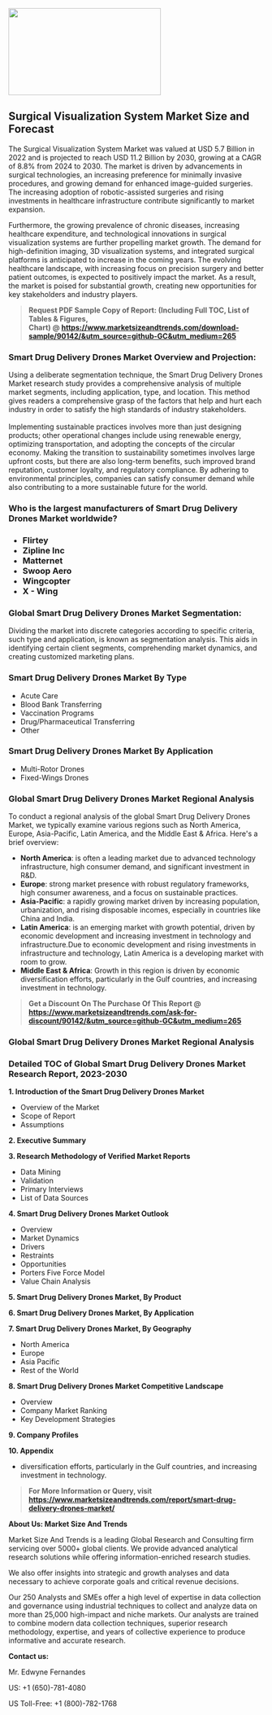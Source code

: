 <p><img class="alignnone size-medium wp-image-20088" src="https://ffe5etoiles.com/wp-content/uploads/2024/12/MST1-300x171.png" alt="" width="300" height="171" /></p><h2>Surgical Visualization System Market Size and Forecast</h2><p>The Surgical Visualization System Market was valued at USD 5.7 Billion in 2022 and is projected to reach USD 11.2 Billion by 2030, growing at a CAGR of 8.8% from 2024 to 2030. The market is driven by advancements in surgical technologies, an increasing preference for minimally invasive procedures, and growing demand for enhanced image-guided surgeries. The increasing adoption of robotic-assisted surgeries and rising investments in healthcare infrastructure contribute significantly to market expansion.</p><p>Furthermore, the growing prevalence of chronic diseases, increasing healthcare expenditure, and technological innovations in surgical visualization systems are further propelling market growth. The demand for high-definition imaging, 3D visualization systems, and integrated surgical platforms is anticipated to increase in the coming years. The evolving healthcare landscape, with increasing focus on precision surgery and better patient outcomes, is expected to positively impact the market. As a result, the market is poised for substantial growth, creating new opportunities for key stakeholders and industry players.</p></p><blockquote id="" class=""><strong>Request PDF Sample Copy of Report: (Including Full TOC, List of Tables &amp; Figures, Chart)&nbsp;@&nbsp;<strong><a href="https://www.marketsizeandtrends.com/download-sample/90142/&utm_source=github-GC&utm_medium=265" target="_blank">https://www.marketsizeandtrends.com/download-sample/90142/&utm_source=github-GC&utm_medium=265</a></strong></strong></blockquote><h3 id="" class="">Smart Drug Delivery Drones Market&nbsp;Overview and Projection:</h3><p id="" class="">Using a deliberate segmentation technique, the Smart Drug Delivery Drones Market research study provides a comprehensive analysis of multiple market segments, including application, type, and location. This method gives readers a comprehensive grasp of the factors that help and hurt each industry in order to satisfy the high standards of industry stakeholders. <br /> <br />Implementing sustainable practices involves more than just designing products; other operational changes include using renewable energy, optimizing transportation, and adopting the concepts of the circular economy. Making the transition to sustainability sometimes involves large upfront costs, but there are also long-term benefits, such improved brand reputation, customer loyalty, and regulatory compliance. By adhering to environmental principles, companies can satisfy consumer demand while also contributing to a more sustainable future for the world.</p><h3 id="" class="">Who is the largest manufacturers of&nbsp;Smart Drug Delivery Drones Market worldwide?</h3><h3 class=""><p><ul><li>Flirtey </li><li> Zipline Inc </li><li> Matternet </li><li> Swoop Aero </li><li> Wingcopter </li><li> X - Wing</li></ul></p></h3><h3 id="" class="">Global&nbsp;Smart Drug Delivery Drones Market Segmentation:</h3><p id="" class="">Dividing the market into discrete categories according to specific criteria, such type and application, is known as segmentation analysis. This aids in identifying certain client segments, comprehending market dynamics, and creating customized marketing plans.</p><h3 id="" class="">Smart Drug Delivery Drones Market&nbsp;By Type</h3><p><p><ul><li>Acute Care </li><li> Blood Bank Transferring </li><li> Vaccination Programs </li><li> Drug/Pharmaceutical Transferring </li><li> Other</p></li></ul></p></p><h3 id="" class="">Smart Drug Delivery Drones Market&nbsp;By Application</h3><p class=""><p><ul><li>Multi-Rotor Drones </li><li> Fixed-Wings Drones</li></ul></p></p><h3 id="" class="">Global Smart Drug Delivery Drones Market Regional Analysis</h3><p id="" class="">To conduct a regional analysis of the global Smart Drug Delivery Drones Market, we typically examine various regions such as North America, Europe, Asia-Pacific, Latin America, and the Middle East &amp; Africa. Here's a brief overview:</p><ul><li><strong>North America</strong>: is often a leading market due to advanced technology infrastructure, high consumer demand, and significant investment in R&amp;D.</li><li><strong>Europe</strong>: strong market presence with robust regulatory frameworks, high consumer awareness, and a focus on sustainable practices.</li><li><strong>Asia-Pacific</strong>: a rapidly growing market driven by increasing population, urbanization, and rising disposable incomes, especially in countries like China and India.</li><li><strong>Latin America</strong>: is an emerging market with growth potential, driven by economic development and increasing investment in technology and infrastructure.Due to economic development and rising investments in infrastructure and technology, Latin America is a developing market with room to grow.</li><li><strong>Middle East &amp; Africa</strong>: Growth in this region is driven by economic diversification efforts, particularly in the Gulf countries, and increasing investment in technology.</li></ul><blockquote id="" class=""><strong>Get a Discount On The Purchase Of This Report @ <strong><a href="https://www.marketsizeandtrends.com/ask-for-discount/90142/&utm_source=github-GC&utm_medium=265" target="_blank">https://www.marketsizeandtrends.com/ask-for-discount/90142/&utm_source=github-GC&utm_medium=265</a></strong></strong></blockquote><h3 id="" class="">Global Smart Drug Delivery Drones Market Regional Analysis</h3><h3 id="" class="">Detailed TOC of Global Smart Drug Delivery Drones Market Research Report, 2023-2030</h3><p id="" class=""><strong>1. Introduction of the Smart Drug Delivery Drones Market</strong></p><ul><li>Overview of the Market</li><li>Scope of Report</li><li>Assumptions</li></ul><p id="" class=""><strong>2. Executive Summary</strong></p><p id="" class=""><strong>3. Research Methodology of Verified Market Reports</strong></p><ul><li>Data Mining</li><li>Validation</li><li>Primary Interviews</li><li>List of Data Sources</li></ul><p id="" class=""><strong>4. Smart Drug Delivery Drones Market Outlook</strong></p><ul><li>Overview</li><li>Market Dynamics</li><li>Drivers</li><li>Restraints</li><li>Opportunities</li><li>Porters Five Force Model</li><li>Value Chain Analysis</li></ul><p id="" class=""><strong>5. Smart Drug Delivery Drones Market, By Product</strong></p><p id="" class=""><strong>6. Smart Drug Delivery Drones Market, By Application</strong></p><p id="" class=""><strong>7. Smart Drug Delivery Drones Market, By Geography</strong></p><ul><li>North America</li><li>Europe</li><li>Asia Pacific</li><li>Rest of the World</li></ul><p id="" class=""><strong>8. Smart Drug Delivery Drones Market Competitive Landscape</strong></p><ul><li>Overview</li><li>Company Market Ranking</li><li>Key Development Strategies</li></ul><p id="" class=""><strong>9. Company Profiles</strong></p><p id="" class=""><strong>10. Appendix</strong></p><ul><li>diversification efforts, particularly in the Gulf countries, and increasing investment in technology.</li></ul><blockquote id="" class=""><strong>For More Information or Query, visit <strong><strong><a href="https://www.marketsizeandtrends.com/report/smart-drug-delivery-drones-market/" target="_blank">https://www.marketsizeandtrends.com/report/smart-drug-delivery-drones-market/</a></strong></strong></strong></blockquote><p id="" class=""><strong>About Us: Market Size And Trends</strong></p><p id="" class="">Market Size And Trends is a leading Global Research and Consulting firm servicing over 5000+ global clients. We provide advanced analytical research solutions while offering information-enriched research studies.</p><p id="" class="">We also offer insights into strategic and growth analyses and data necessary to achieve corporate goals and critical revenue decisions.</p><p id="" class="">Our 250 Analysts and SMEs offer a high level of expertise in data collection and governance using industrial techniques to collect and analyze data on more than 25,000 high-impact and niche markets. Our analysts are trained to combine modern data collection techniques, superior research methodology, expertise, and years of collective experience to produce informative and accurate research.</p><p id="" class=""><strong>Contact us:</strong></p><p id="" class="">Mr. Edwyne Fernandes</p><p id="" class="">US: +1 (650)-781-4080</p><p id="" class="">US Toll-Free: +1 (800)-782-1768</p>
